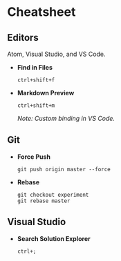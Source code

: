 # Cheatsheet

## Editors

Atom, Visual Studio, and VS Code.

- **Find in Files**

  `ctrl+shift+f`

- **Markdown Preview**

  `ctrl+shift+m`

  *Note: Custom binding in VS Code.*

## Git

- **Force Push**

  ```
  git push origin master --force
  ```

- **Rebase**

  ```
  git checkout experiment
  git rebase master
  ```

## Visual Studio

- **Search Solution Explorer**

  `ctrl+;`
